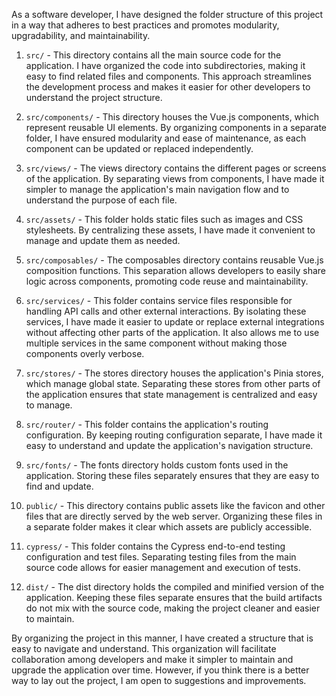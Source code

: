 As a software developer, I have designed the folder structure of this project in a way that adheres to best practices and promotes modularity, upgradability, and maintainability.

1. `src/` - This directory contains all the main source code for the application. I have organized the code into subdirectories, making it easy to find related files and components. This approach streamlines the development process and makes it easier for other developers to understand the project structure.

2. `src/components/` - This directory houses the Vue.js components, which represent reusable UI elements. By organizing components in a separate folder, I have ensured modularity and ease of maintenance, as each component can be updated or replaced independently.

3. `src/views/` - The views directory contains the different pages or screens of the application. By separating views from components, I have made it simpler to manage the application's main navigation flow and to understand the purpose of each file.

4. `src/assets/` - This folder holds static files such as images and CSS stylesheets. By centralizing these assets, I have made it convenient to manage and update them as needed.

5. `src/composables/` - The composables directory contains reusable Vue.js composition functions. This separation allows developers to easily share logic across components, promoting code reuse and maintainability.

6. `src/services/` - This folder contains service files responsible for handling API calls and other external interactions. By isolating these services, I have made it easier to update or replace external integrations without affecting other parts of the application. It also allows me to use multiple services in the same component without making those components overly verbose.

7. `src/stores/` - The stores directory houses the application's Pinia stores, which manage global state. Separating these stores from other parts of the application ensures that state management is centralized and easy to manage.

8. `src/router/` - This folder contains the application's routing configuration. By keeping routing configuration separate, I have made it easy to understand and update the application's navigation structure.

9. `src/fonts/` - The fonts directory holds custom fonts used in the application. Storing these files separately ensures that they are easy to find and update.

10. `public/` - This directory contains public assets like the favicon and other files that are directly served by the web server. Organizing these files in a separate folder makes it clear which assets are publicly accessible.

11. `cypress/` - This folder contains the Cypress end-to-end testing configuration and test files. Separating testing files from the main source code allows for easier management and execution of tests.

12. `dist/` - The dist directory holds the compiled and minified version of the application. Keeping these files separate ensures that the build artifacts do not mix with the source code, making the project cleaner and easier to maintain.

By organizing the project in this manner, I have created a structure that is easy to navigate and understand. This organization will facilitate collaboration among developers and make it simpler to maintain and upgrade the application over time. However, if you think there is a better way to lay out the project, I am open to suggestions and improvements.
